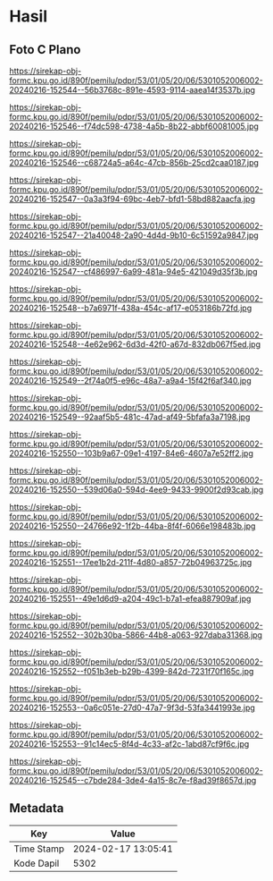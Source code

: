 # Hasil

## Foto C Plano

https://sirekap-obj-formc.kpu.go.id/890f/pemilu/pdpr/53/01/05/20/06/5301052006002-20240216-152544--56b3768c-891e-4593-9114-aaea14f3537b.jpg

https://sirekap-obj-formc.kpu.go.id/890f/pemilu/pdpr/53/01/05/20/06/5301052006002-20240216-152546--f74dc598-4738-4a5b-8b22-abbf60081005.jpg

https://sirekap-obj-formc.kpu.go.id/890f/pemilu/pdpr/53/01/05/20/06/5301052006002-20240216-152546--c68724a5-a64c-47cb-856b-25cd2caa0187.jpg

https://sirekap-obj-formc.kpu.go.id/890f/pemilu/pdpr/53/01/05/20/06/5301052006002-20240216-152547--0a3a3f94-69bc-4eb7-bfd1-58bd882aacfa.jpg

https://sirekap-obj-formc.kpu.go.id/890f/pemilu/pdpr/53/01/05/20/06/5301052006002-20240216-152547--21a40048-2a90-4d4d-9b10-6c51592a9847.jpg

https://sirekap-obj-formc.kpu.go.id/890f/pemilu/pdpr/53/01/05/20/06/5301052006002-20240216-152547--cf486997-6a99-481a-94e5-421049d35f3b.jpg

https://sirekap-obj-formc.kpu.go.id/890f/pemilu/pdpr/53/01/05/20/06/5301052006002-20240216-152548--b7a6971f-438a-454c-af17-e053186b72fd.jpg

https://sirekap-obj-formc.kpu.go.id/890f/pemilu/pdpr/53/01/05/20/06/5301052006002-20240216-152548--4e62e962-6d3d-42f0-a67d-832db067f5ed.jpg

https://sirekap-obj-formc.kpu.go.id/890f/pemilu/pdpr/53/01/05/20/06/5301052006002-20240216-152549--2f74a0f5-e96c-48a7-a9a4-15f42f6af340.jpg

https://sirekap-obj-formc.kpu.go.id/890f/pemilu/pdpr/53/01/05/20/06/5301052006002-20240216-152549--92aaf5b5-481c-47ad-af49-5bfafa3a7198.jpg

https://sirekap-obj-formc.kpu.go.id/890f/pemilu/pdpr/53/01/05/20/06/5301052006002-20240216-152550--103b9a67-09e1-4197-84e6-4607a7e52ff2.jpg

https://sirekap-obj-formc.kpu.go.id/890f/pemilu/pdpr/53/01/05/20/06/5301052006002-20240216-152550--539d06a0-594d-4ee9-9433-9900f2d93cab.jpg

https://sirekap-obj-formc.kpu.go.id/890f/pemilu/pdpr/53/01/05/20/06/5301052006002-20240216-152550--24766e92-1f2b-44ba-8f4f-6066e198483b.jpg

https://sirekap-obj-formc.kpu.go.id/890f/pemilu/pdpr/53/01/05/20/06/5301052006002-20240216-152551--17ee1b2d-211f-4d80-a857-72b04963725c.jpg

https://sirekap-obj-formc.kpu.go.id/890f/pemilu/pdpr/53/01/05/20/06/5301052006002-20240216-152551--49e1d6d9-a204-49c1-b7a1-efea887909af.jpg

https://sirekap-obj-formc.kpu.go.id/890f/pemilu/pdpr/53/01/05/20/06/5301052006002-20240216-152552--302b30ba-5866-44b8-a063-927daba31368.jpg

https://sirekap-obj-formc.kpu.go.id/890f/pemilu/pdpr/53/01/05/20/06/5301052006002-20240216-152552--f051b3eb-b29b-4399-842d-7231f70f165c.jpg

https://sirekap-obj-formc.kpu.go.id/890f/pemilu/pdpr/53/01/05/20/06/5301052006002-20240216-152553--0a6c051e-27d0-47a7-9f3d-53fa3441993e.jpg

https://sirekap-obj-formc.kpu.go.id/890f/pemilu/pdpr/53/01/05/20/06/5301052006002-20240216-152553--91c14ec5-8f4d-4c33-af2c-1abd87cf9f6c.jpg

https://sirekap-obj-formc.kpu.go.id/890f/pemilu/pdpr/53/01/05/20/06/5301052006002-20240216-152545--c7bde284-3de4-4a15-8c7e-f8ad39f8657d.jpg


## Metadata

| Key        | Value               |
| ---------- | ------------------- |
| Time Stamp | 2024-02-17 13:05:41 |
| Kode Dapil | 5302                |




